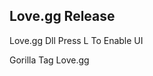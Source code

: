 Love.gg Release
---------------------------

Love.gg Dll Press L To Enable UI



Gorilla Tag Love.gg
